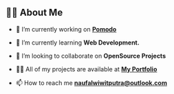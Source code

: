 ## 🙋‍♂️ About Me

- 🔭 I’m currently working on **[Pomodo](https://play.google.com/store/apps/details?id=com.ngalamsoftware.pomodo)**

- 🌱 I’m currently learning **Web Development.**

- 👯 I’m looking to collaborate on **OpenSource Projects**

- 👨‍💻 All of my projects are available at **[My Portfolio](https://naufalw.dev/project)**

- 📫 How to reach me **naufalwiwitputra@outlook.com**
